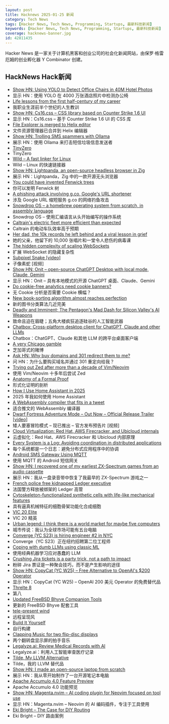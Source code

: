 ```yaml
---
layout: post
title: Hacknews 2025-01-25 新闻
category: Tech News
tags: [Hacker News, Tech News, Programming, Startups, 最新科技新闻]
keywords: [Hacker News, Tech News, Programming, Startups, 最新科技新闻]
coverage: hacknews-banner.jpg
id: 42811435
---
```


Hacker News 是一家关于计算机黑客和创业公司的社会化新闻网站，由保罗·格雷厄姆的创业孵化器 Y Combinator 创建。

## HackNews Hack新闻

- [Show HN: Using YOLO to Detect Office Chairs in 40M Hotel Photos]()
- 显示 HN：使用 YOLO 在 4000 万张酒店照片中检测办公椅
- [Life lessons from the first half-century of my career](https://cacm.acm.org/opinion/life-lessons-from-the-first-half-century-of-my-career/)
- 我职业生涯前半个世纪的人生教训
- [Show HN: Cs16.css – CSS library based on Counter Strike 1.6 UI](https://cs16.samke.me)
- 显示 HN：Cs16.css – 基于 Counter Strike 1.6 UI 的 CSS 库
- [File Explorer is merged to Helix editor](https://github.com/helix-editor/helix/pull/11285)
- 文件资源管理器已合并到 Helix 编辑器
- [Show HN: Trolling SMS spammers with Ollama](https://evan.widloski.com/software/sms_llm/)
- 展示 HN：使用 Ollama 来打击短信垃圾信息发送者
- [TinyZero](https://github.com/Jiayi-Pan/TinyZero)
- TinyZero
- [Wild – A fast linker for Linux](https://github.com/davidlattimore/wild)
- Wild – Linux 的快速链接器
- [Show HN: Lightpanda, an open-source headless browser in Zig](https://github.com/lightpanda-io/browser)
- 展示 HN：Lightpanda，Zig 中的一款开源无头浏览器
- [You could have invented Fenwick trees](https://www.cambridge.org/core/journals/journal-of-functional-programming/article/you-could-have-invented-fenwick-trees/B4628279D4E54229CED97249E96F721D)
- 你可以发明 Fenwick 树
- [A phishing attack involving g.co, Google's URL shortener](https://gist.github.com/zachlatta/f86317493654b550c689dc6509973aa4)
- 涉及 Google URL 缩短服务 g.co 的网络钓鱼攻击
- [Snowdrop OS – a homebrew operating system from scratch, in assembly language](http://sebastianmihai.com/snowdrop/)
- Snowdrop OS – 使用汇编语言从头开始编写的操作系统
- [Caltrain's electric fleet more efficient than expected](https://www.caltrain.com/news/caltrains-electric-fleet-more-efficient-expected)
- Caltrain 的电动车队效率高于预期
- [Her dad, the 10k records he left behind and a viral lesson in grief](https://www.washingtonpost.com/style/2025/01/18/vinyl-albums-grief-music-healing/)
- 她的父亲，他留下的 10,000 张唱片和一堂令人悲伤的病毒课
- [The hidden complexity of scaling WebSockets](https://composehq.com/blog/scaling-websockets-1-23-25)
- 扩展 WebSocket 的隐藏复杂性
- [Subpixel Snake [video]](https://www.youtube.com/watch?v=iDwganLjpW0)
- 子像素蛇 [视频]
- [Show HN: Onit – open-source ChatGPT Desktop with local mode, Claude, Gemini](https://github.com/synth-inc/onit)
- 显示 HN：Onit – 具有本地模式的开源 ChatGPT 桌面、Claude、Gemini
- [Do cookie-free analytics need cookie banners?](https://jfagerberg.me/blog/2022-06-09-analytics-cookie-compliance/)
- 无 Cookie 分析是否需要 Cookie 横幅？
- [New book-sorting algorithm almost reaches perfection](https://www.quantamagazine.org/new-book-sorting-algorithm-almost-reaches-perfection-20250124/)
- 新的图书分类算法几近完美
- [Deadly and Imminent; The Pentagon's Mad Dash for Silicon Valley's AI Weapons](https://www.citizen.org/article/deadly-and-imminent-report/)
- 致命且迫在眉睫；五角大楼疯狂追逐硅谷的人工智能武器
- [Chatbox: Cross-platform desktop client for ChatGPT, Claude and other LLMs](https://github.com/Bin-Huang/chatbox)
- Chatbox：ChatGPT、Claude 和其他 LLM 的跨平台桌面客户端
- [A very Chicago gamble](https://www.bitsaboutmoney.com/archive/chicago-casino-investment-offering/)
- 芝加哥式的赌博
- [Ask HN: Why buy domains and 301 redirect them to me?]()
- 问 HN：为什么要购买域名并通过 301 重定向给我？
- [Trying out Zed after more than a decade of Vim/Neovim](https://sgoel.dev/posts/trying-out-zed-after-more-than-a-decade-of-vim-neovim/)
- 使用 Vim/Neovim 十多年后尝试 Zed
- [Anatomy of a Formal Proof](https://www.ams.org/journals/notices/202502/noti3114/noti3114.html)
- 形式化证明的剖析
- [How I Use Home Assistant in 2025](https://vpetersson.com/2025/01/22/how-i-use-home-assistant-in-2025.html)
- 2025 年我如何使用 Home Assistant
- [A WebAssembly compiler that fits in a tweet](https://wasmgroundup.com/blog/wasm-compiler-in-a-tweet/)
- 适合推文的 WebAssembly 编译器
- [Dwarf Fortress Adventure Mode – Out Now – Official Release Trailer [video]](https://www.youtube.com/watch?v=7zY0UxSxTzU)
- 矮人要塞冒险模式 – 现已推出 – 官方发布预告片 [视频]
- [Cloud Virtualization: Red Hat, AWS Firecracker, and Ubicloud internals](https://www.ubicloud.com/blog/cloud-virtualization-red-hat-aws-firecracker-and-ubicloud-internals)
- 云虚拟化：Red Hat、AWS Firecracker 和 Ubicloud 内部原理
- [Every System is a Log: Avoiding coordination in distributed applications](https://restate.dev/blog/every-system-is-a-log-avoiding-coordination-in-distributed-applications/)
- 每个系统都是一个日志：避免分布式应用程序中的协调
- [Android SMS Gateway Using MQTT](https://github.com/ibnux/Android-SMS-Gateway-MQTT)
- 使用 MQTT 的 Android 短信网关
- [Show HN: I recovered one of my earliest ZX-Spectrum games from an audio cassette]()
- 展示 HN：我从一盘录音带中恢复了我最早的 ZX-Spectrum 游戏之一
- [French police free kidnapped Ledger executive](https://moneycheck.com/french-police-free-kidnapped-ledger-executive-after-day-long-ordeal/)
- 法国警方释放被绑架的 Ledger 高管
- [Cytoskeleton-functionalized synthetic cells with life-like mechanical features](https://www.nature.com/articles/s41557-024-01697-5)
- 具有逼真机械特征的细胞骨架功能化合成细胞
- [VIC 20 Elite](https://vic20elite.wordpress.com/)
- VIC 20 精英
- [Urban legend: I think there is a world market for maybe five computers](https://geekhistory.com/content/urban-legend-i-think-there-world-market-maybe-five-computers)
- 城市传说：我认为全球市场可能有五台电脑
- [Converge (YC S23) is hiring engineer #2 in NYC](https://jobs.gem.com/converge/am9icG9zdDreA6I3WJ4ZJ1Yx_WHS5zKP)
- Converge（YC S23）正在纽约招聘第二位工程师
- [Coping with dumb LLMs using classic ML](https://softwaredoug.com/blog/2025/01/21/llm-judge-decision-tree)
- 使用经典机器学习应对愚蠢的 LLM
- [Crushing Jira tickets is a party trick, not a path to impact](https://www.seangoedecke.com/party-tricks/)
- 粉碎 Jira 票证是一种聚会技巧，而不是产生影响的途径
- [Show HN: CopyCat (YC W25) – Free Alternative to OpenAI's $200 Operator](https://www.runcopycat.com/download)
- 显示 HN：CopyCat (YC W25) – OpenAI 200 美元 Operator 的免费替代品
- [Threlte 8](https://threlte.xyz/blog/threlte-8)
- 第八
- [Updated FreeBSD Bhyve Companion Tools](https://vermaden.wordpress.com/2024/06/23/freebsd-bhyve-companion-tools/)
- 更新的 FreeBSD Bhyve 配套工具
- [tele-present wind](https://www.dwbowen.com/telepresent-wind)
- 远程呈现风
- [Build It Yourself](https://lucumr.pocoo.org/2025/1/24/build-it-yourself/)
- 自行构建
- [Clapping Music for two flip-disc displays](https://hannahilea.com/blog/clapping-music-for-flip-disc-displays/)
- 两个翻转盘显示屏的拍手音乐
- [Legalyze.ai: Review Medical Records with AI](https://www.legalyze.ai/)
- Legalyze.ai：利用人工智能审查医疗记录
- [Tilde, My LLVM Alternative](https://yasserarg.com/tb)
- Tilde，我的 LLVM 替代品
- [Show HN: I made an open-source laptop from scratch](https://www.byran.ee/posts/creation/)
- 展示 HN：我从零开始制作了一台开源笔记本电脑
- [Apache Accumulo 4.0 Feature Preview](https://accumulo.apache.org/)
- Apache Accumulo 4.0 功能预览
- [Show HN: Magenta.nvim – AI coding plugin for Neovim focused on tool use](https://github.com/dlants/magenta.nvim)
- 显示 HN：Magenta.nvim – Neovim 的 AI 编码插件，专注于工具使用
- [Eki Bright – The Case for DIY Routing](https://twocentstudios.com/2025/01/24/eki-bright-the-case-for-diy-routing/)
- Eki Bright – DIY 路由案例

